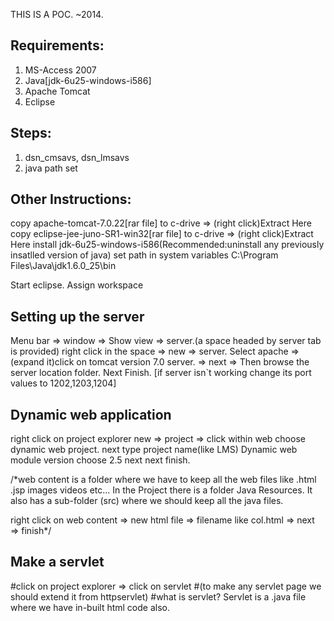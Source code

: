 THIS IS A POC. ~2014. 


Requirements:
-------------
1. MS-Access 2007
2. Java[jdk-6u25-windows-i586]
3. Apache Tomcat
4. Eclipse
 
Steps:
------
1. dsn_cmsavs, dsn_lmsavs
2. java path set


Other Instructions:
------------------
copy apache-tomcat-7.0.22[rar file] to c-drive => (right click)Extract Here
copy eclipse-jee-juno-SR1-win32[rar file] to c-drive => (right click)Extract Here
install jdk-6u25-windows-i586(Recommended:uninstall any previously insatlled version of java)
set path in system variables C:\Program Files\Java\jdk1.6.0_25\bin


Start eclipse.
Assign workspace


Setting up the server
---------------------
Menu bar => window => Show view => server.(a space headed by server tab is provided)
right click in the space => new => server.
Select apache => (expand it)click on tomcat version  7.0 server. => next => Then browse the server location folder.
Next
Finish.
[if server isn`t working change its port values to 1202,1203,1204]

Dynamic web application
------------------------
right click on project explorer
new => project => click
within web choose dynamic web project.
next
type project name(like LMS)
Dynamic web module version choose 2.5
next
next
finish.

/*web content is a folder where we have to keep all the web files like
	.html
	.jsp
	images
	videos etc...
In the Project there is a folder Java Resources. It also has a sub-folder (src) where we should keep all the java files.

right click on web content => new html file => filename like col.html => next => finish*/


Make a servlet
--------------
#click on project explorer => click on servlet
#(to make any servlet page we should extend it from httpservlet)
#what is servlet? Servlet is a .java file where we have in-built html code also.


